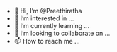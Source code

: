 - 👋 Hi, I’m @Preethiratha
- 👀 I’m interested in ...
- 🌱 I’m currently learning ...
- 💞️ I’m looking to collaborate on ...
- 📫 How to reach me ...

<!---
Preethiratha/Preethiratha is a ✨ special ✨ repository because its `README.md` (this file) appears on your GitHub profile.
You can click the Preview link to take a look at your changes.
--->
